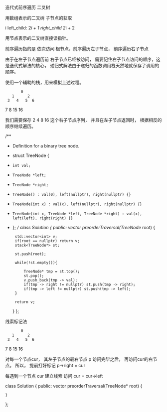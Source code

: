 

迭代式前序遍历 二叉树



用数组表示的二叉树 子节点的获取

i
left_child: 2*i + 1
right_child 2*i + 2


用节点表示的二叉树直接读指针。


前序遍历指的是  依次访问 根节点，前序遍历左子节点， 前序遍历右子节点

由于在左子节点遍历前 右子节点已经被访问， 需要记住右子节点访问的顺序，这是迭代式解法的核心， 递归式解法由于递归的函数调用栈天然地就保存了调用的顺序。 

使用一个辅助的栈，用来模拟上述过程。 

           0
       1      2
     3   4   5  6
   7  8
 15 16

 我们需要保存  2 4 8 16 这个右子节点序列， 并且在左子节点返回时， 根据相反的顺序继续遍历。




/**
 * Definition for a binary tree node.
 * struct TreeNode {
 *     int val;
 *     TreeNode *left;
 *     TreeNode *right;
 *     TreeNode() : val(0), left(nullptr), right(nullptr) {}
 *     TreeNode(int x) : val(x), left(nullptr), right(nullptr) {}
 *     TreeNode(int x, TreeNode *left, TreeNode *right) : val(x), left(left), right(right) {}
 * };
 */
class Solution {
public:
    vector<int> preorderTraversal(TreeNode* root) {   
        
        std::vector<int> v;
        if(root == nullptr) return v;
        stack<TreeNode*> st;

        st.push(root);

        while(!st.empty()){

            TreeNode* tmp = st.top();
            st.pop();
            v.push_back(tmp -> val);
            if(tmp -> right != nullptr) st.push(tmp -> right);
            if(tmp -> left != nullptr) st.push(tmp -> left);
        }

        return v;
        
    }
};



线索标记法

           0
       1      2
     3   4   5  6
   7  8
 15 16

 对每一个节点cur， 其左子节点的最右节点 p 访问完毕之后， 再访问cur的右节点。 所以， 提前打好标记 p->right = cur

每遇到一个节点 cur
    建立线索
    访问
    cur = cur->left

class Solution {
public:
    vector<int> preorderTraversal(TreeNode* root) {

    
        


    }
};